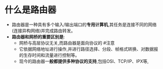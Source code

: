 # 什么是路由器
- 路由器是一种具有多个输入/输出端口的**专用计算机**,其任务是连接不同的网络(连接异构网络)并完成路由转发。
- **路由器和网桥的重要区别是**:
	- 网桥与高层协议无关,而路由器是面向协议的 #注意
	- 它依据网络地址进行操作,并进行路径选择、分段、帧格式转换、对数据报的生存时间和流量进行控制等。
	- 现今的路由器一**般都提供多种协议的支持**,包括OSI、TCP/IP、IPX等,
